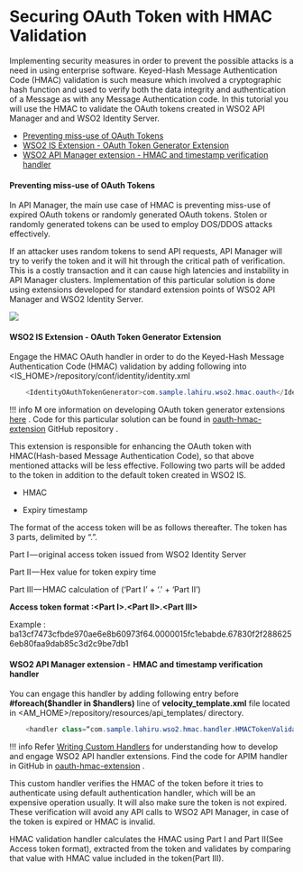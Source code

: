 # Securing OAuth Token with HMAC Validation

Implementing security measures in order to prevent the possible attacks is a need in using enterprise software. Keyed-Hash Message Authentication Code (HMAC) validation is such measure which involved a cryptographic hash function and used to verify both the data integrity and authentication of a Message as with any Message Authentication code. In this tutorial you will use the HMAC to validate the OAuth tokens created in WSO2 API Manager and and WSO2 Identity Server.

-   [Preventing miss-use of OAuth Tokens](#SecuringOAuthTokenwithHMACValidation-Preventingmiss-useofOAuthTokens)
-   [WSO2 IS Extension - OAuth Token Generator Extension](#SecuringOAuthTokenwithHMACValidation-WSO2ISExtension-OAuthTokenGeneratorExtension)
-   [WSO2 API Manager extension - HMAC and timestamp verification handler](#SecuringOAuthTokenwithHMACValidation-WSO2APIManagerextension-HMACandtimestampverificationhandler)

#### Preventing miss-use of OAuth Tokens

In API Manager, the main use case of HMAC is preventing miss-use of expired OAuth tokens or randomly generated OAuth tokens. Stolen or randomly generated tokens can be used to employ DOS/DDOS attacks effectively.

If an attacker uses random tokens to send API requests, API Manager will try to verify the token and it will hit through the critical path of verification. This is a costly transaction and it can cause high latencies and instability in API Manager clusters. Implementation of this particular solution is done using extensions developed for standard extension points of WSO2 API Manager and WSO2 Identity Server.

![]({{base_path}}/assets/attachments/103334788/103334789.png)
#### **WSO2 IS Extension - OAuth Token Generator Extension**

Engage the HMAC OAuth handler in order to do the Keyed-Hash Message Authentication Code (HMAC) validation by adding following into &lt;IS\_HOME&gt;/repository/conf/identity/identity.xml

``` java
    <IdentityOAuthTokenGenerator>com.sample.lahiru.wso2.hmac.oauth</IdentityOAuthTokenGenerator>
```

!!! info
M ore information on developing OAuth token generator extensions [here](https://docs.wso2.com/display/IS530/Extension+Points+for+OAuth#ExtensionPointsforOAuth-OAuthTokenGenerator) . Code for this particular solution can be found in [oauth-hmac-extension](https://github.com/lahirus/oauth-hmac-extension/blob/master/src/main/java/com/sample/lahiru/wso2/hmac/oauth/OAuthHMACTokenIssuer.java) GitHub repository .


This extension is responsible for enhancing the OAuth token with HMAC(Hash-based Message Authentication Code), so that above mentioned attacks will be less effective. Following two parts will be added to the token in addition to the default token created in WSO2 IS.

-   HMAC

-   Expiry timestamp

The format of the access token will be as follows thereafter. The token has 3 parts, delimited by “.”.

Part I — original access token issued from WSO2 Identity Server

Part II — Hex value for token expiry time

Part III — HMAC calculation of (‘Part I’ + ‘.’ + ‘Part II’)

**Access token format :&lt;Part I&gt;.&lt;Part II&gt;.&lt;Part III&gt;**

Example : ba13cf7473cfbde970ae6e8b60973f64.0000015fc1ebabde.67830f2f2886256eb80faa9dab85c3d2c9be7db1

#### WSO2 API Manager extension -  HMAC and timestamp verification handler

You can engage this handler by adding following entry before **\#foreach($handler in $handlers)** line of **velocity\_template.xml** file located in &lt;AM\_HOME&gt;/repository/resources/api\_templates/ directory.

``` java
    <handler class=“com.sample.lahiru.wso2.hmac.handler.HMACTokenValidatorHandler”/>
```

!!! info
Refer [Writing Custom Handlers](https://docs.wso2.com/display/AM210/Writing+Custom+Handlers) for understanding how to develop and engage WSO2 API handler extensions. Find the code for APIM handler in GitHub in [oauth-hmac-extension](https://github.com/lahirus/oauth-hmac-extension/blob/master/src/main/java/com/sample/lahiru/wso2/hmac/handler/HMACTokenValidatorHandler.java) .


This custom handler verifies the HMAC of the token before it tries to authenticate using default authentication handler, which will be an expensive operation usually. It will also make sure the token is not expired. These verification will avoid any API calls to WSO2 API Manager, in case of the token is expired or HMAC is invalid.

HMAC validation handler calculates the HMAC using Part I and Part II(See Access token format), extracted from the token and validates by comparing that value with HMAC value included in the token(Part III).


